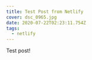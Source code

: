 ```yaml
---
title: Test Post from Netlify
cover: dsc_0965.jpg
date: 2020-07-22T02:23:11.754Z
tags:
  - netlify
---
```

Test post!